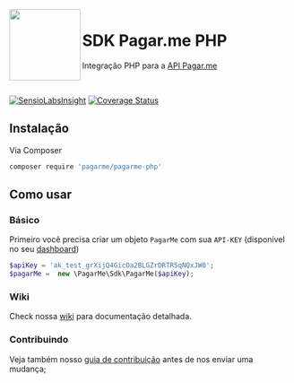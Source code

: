 <img src="https://cdn.rawgit.com/pagarme/brand/9ec30d3d4a6dd8b799bca1c25f60fb123ad66d5b/logo-circle.svg" width="127px" height="127px" align="left"/>

# SDK Pagar.me PHP

Integração PHP para a [API Pagar.me](https://docs.pagar.me/api/)

<br>

[![SensioLabsInsight](https://insight.sensiolabs.com/projects/4c34cc13-e52f-492e-a2f2-dbcd398135a2/mini.png)](https://insight.sensiolabs.com/projects/4c34cc13-e52f-492e-a2f2-dbcd398135a2)
[![Coverage Status](https://coveralls.io/repos/github/pagarme/pagarme-php/badge.svg?branch=V3)](https://coveralls.io/github/pagarme/pagarme-php?branch=V3)

## Instalação
Via Composer
```sh
composer require 'pagarme/pagarme-php'
```

## Como usar
### Básico
Primeiro você precisa criar um objeto `PagarMe` com sua `API-KEY` (disponível no seu [dashboard](https://dashboard.pagar.me/#/myaccount/apikeys))

```php
$apiKey = 'ak_test_grXijQ4GicOa2BLGZrDRTR5qNQxJW0';
$pagarMe =  new \PagarMe\Sdk\PagarMe($apiKey);
```
### Wiki
Check nossa [wiki](https://github.com/pagarme/pagarme-php/wiki) para documentação detalhada.

### Contribuindo

Veja também nosso [guia de contribuição](CONTRIBUTING.md) antes de nos enviar uma mudança; 
